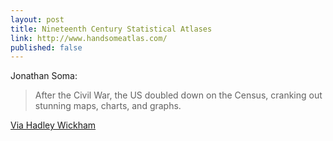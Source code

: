 ```yaml
---
layout: post
title: Nineteenth Century Statistical Atlases
link: http://www.handsomeatlas.com/
published: false
---
```


Jonathan Soma:
> After the Civil War, the US doubled down on the Census, cranking out stunning maps, charts, and graphs.  

[Via Hadley Wickham](https://twitter.com/hadleywickham/statuses/253103824443674624)
 
